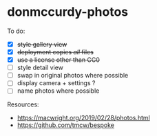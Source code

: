 # donmccurdy-photos

To do:
- [x] ~~style gallery view~~
- [x] ~~deployment copies _all_ files~~
- [x] ~~use a license other than CC0~~
- [ ] style detail view
- [ ] swap in original photos where possible
- [ ] display camera + settings ?
- [ ] name photos where possible

Resources:
- https://macwright.org/2019/02/28/photos.html
- https://github.com/tmcw/bespoke
